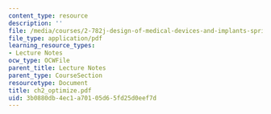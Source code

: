 ```yaml
---
content_type: resource
description: ''
file: /media/courses/2-782j-design-of-medical-devices-and-implants-spring-2006/3b0880db4ec1a70105d65fd25d0eef7d_ch2_optimize.pdf
file_type: application/pdf
learning_resource_types:
- Lecture Notes
ocw_type: OCWFile
parent_title: Lecture Notes
parent_type: CourseSection
resourcetype: Document
title: ch2_optimize.pdf
uid: 3b0880db-4ec1-a701-05d6-5fd25d0eef7d
---
```

